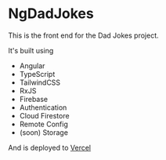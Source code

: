 # NgDadJokes

This is the front end for the Dad Jokes project.

It's built using

- Angular
- TypeScript
- TailwindCSS
- RxJS
- Firebase
-   Authentication
-   Cloud Firestore
-   Remote Config
-   (soon) Storage

And is deployed to [Vercel](https://vercel.com)
